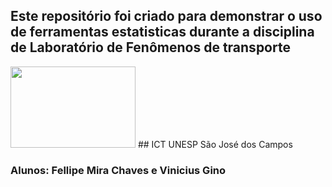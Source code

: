 ## Este repositório foi criado para demonstrar o uso de ferramentas estatisticas durante a disciplina de Laboratório de Fenômenos de transporte
<img src="https://www.ict.unesp.br/Home/ensino/pos-graduacao/desastresnaturais/logoict_transp.png" width="200" height="130"/>
## ICT UNESP São José dos Campos

### Alunos: Fellipe Mira Chaves e Vinicius Gino
